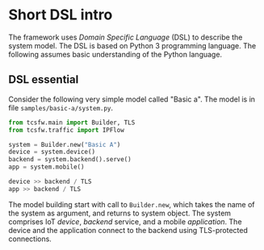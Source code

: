 # Short DSL intro

The framework uses _Domain Specific Language_ (DSL) to describe the system model.
The DSL is based on Python 3 programming language.
The following assumes basic understanding of the Python language.

## DSL essential

Consider the following very simple model called "Basic a".
The model is in file `samples/basic-a/system.py`.

```python
from tcsfw.main import Builder, TLS
from tcsfw.traffic import IPFlow

system = Builder.new("Basic A")
device = system.device()
backend = system.backend().serve()
app = system.mobile()

device >> backend / TLS
app >> backend / TLS
```

The model building start with call to `Builder.new`, which takes the name of the system as argument, and returns to system object.
The system comprises IoT _device_, _backend_ service, and a mobile _application_. 
The device and the application connect to the backend using TLS-protected connections.

